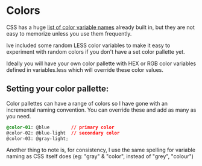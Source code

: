 # Colors

CSS has a huge [list of color variable names][1] already built in,
but they are not easy to memorize unless you use them frequently.

Ive included some random LESS color variables to make it easy to experiment
with random colors if you don't have a set color pallette yet.

Ideally you will have your own color pallette with HEX or RGB color variables
defined in variables.less which will override these color values.

## Setting your color pallette:

Color pallettes can have a range of colors so I have gone with an incremental naming convention.
You can override these and add as many as you need.

```css
@color-01: @blue        // primary color
@color-02: @blue-light  // secondary color
@color-03: @gray-light;
```

Another thing to note is, for consistency, I use the same spelling for variable naming as CSS
itself does (eg: "gray" & "color", instead of "grey", "colour")

[1]: https://www.quackit.com/css/css_color_codes.cfm
